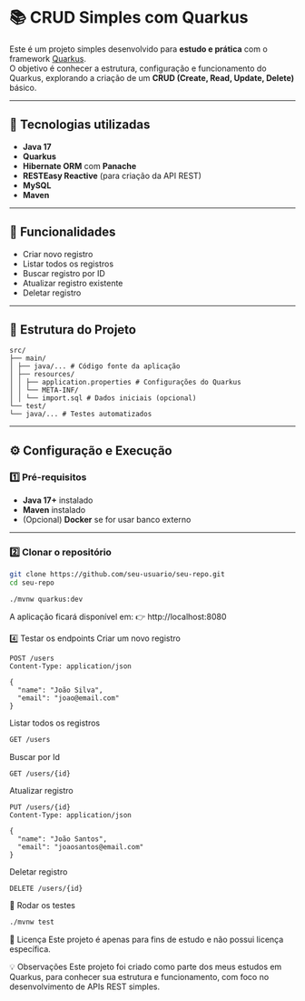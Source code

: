 # 📚 CRUD Simples com Quarkus

Este é um projeto simples desenvolvido para **estudo e prática** com o framework [Quarkus](https://quarkus.io/).  
O objetivo é conhecer a estrutura, configuração e funcionamento do Quarkus, explorando a criação de um **CRUD (Create, Read, Update, Delete)** básico.

---

## 🚀 Tecnologias utilizadas

- **Java 17**
- **Quarkus**
- **Hibernate ORM** com **Panache**
- **RESTEasy Reactive** (para criação da API REST)
- **MySQL** 
- **Maven**

---

## 📌 Funcionalidades

- Criar novo registro
- Listar todos os registros
- Buscar registro por ID
- Atualizar registro existente
- Deletar registro

---

## 📂 Estrutura do Projeto
```
src/
├── main/
│ ├── java/... # Código fonte da aplicação
│ ├── resources/
│ │ ├── application.properties # Configurações do Quarkus
│ │ └── META-INF/
│ │ └── import.sql # Dados iniciais (opcional)
└── test/
└── java/... # Testes automatizados
```

---

## ⚙️ Configuração e Execução

### 1️⃣ Pré-requisitos
- **Java 17+** instalado
- **Maven** instalado
- (Opcional) **Docker** se for usar banco externo

---

### 2️⃣ Clonar o repositório
```bash
git clone https://github.com/seu-usuario/seu-repo.git
cd seu-repo
```
```
./mvnw quarkus:dev
```
A aplicação ficará disponível em:
👉 http://localhost:8080

4️⃣ Testar os endpoints
Criar um novo registro
```
POST /users
Content-Type: application/json

{
  "name": "João Silva",
  "email": "joao@email.com"
}
```

Listar todos os registros
```bash
GET /users
```
Buscar por Id
```
GET /users/{id}
```
Atualizar registro
```
PUT /users/{id}
Content-Type: application/json

{
  "name": "João Santos",
  "email": "joaosantos@email.com"
}
```
Deletar registro
```
DELETE /users/{id}
```
🧪 Rodar os testes
```bash
./mvnw test
```
📄 Licença
Este projeto é apenas para fins de estudo e não possui licença específica.

💡 Observações
Este projeto foi criado como parte dos meus estudos em Quarkus, para conhecer sua estrutura e funcionamento, com foco no desenvolvimento de APIs REST simples.
